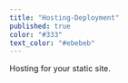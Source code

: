 ```yaml
---
title: "Hosting-Deployment"
published: true
color: "#333"
text_color: "#ebebeb"
---
```

Hosting for your static site.
